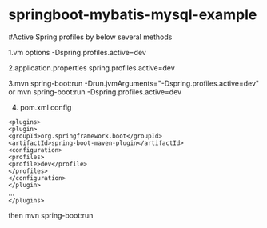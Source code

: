 # springboot-mybatis-mysql-example

#Active Spring profiles by below several methods

1.vm options -Dspring.profiles.active=dev <br/>

2.application.properties spring.profiles.active=dev <br/>

3.mvn spring-boot:run -Drun.jvmArguments="-Dspring.profiles.active=dev" or mvn spring-boot:run -Dspring.profiles.active=dev
 <br/>

4. pom.xml config <br/>

`<plugins>` <br/>
    `<plugin>`<br/>
        `<groupId>org.springframework.boot</groupId>`<br/>
        `<artifactId>spring-boot-maven-plugin</artifactId>`<br/>
        `<configuration>`<br/>
            `<profiles>`<br/>
                `<profile>dev</profile>`<br/>
            `</profiles>`<br/>
        `</configuration>`<br/>
    `</plugin>`<br/>
    ...<br/>
`</plugins>`<br/>

then mvn spring-boot:run
